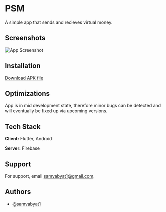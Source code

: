 
# PSM

A simple app that sends and recieves virtual money.




## Screenshots

![App Screenshot](https://i.postimg.cc/sfPFmwCb/Untitled-1.jpg)


## Installation

[Download APK file](https://mega.nz/folder/IYh0UIiQ#iHGAsAnLRM1QGf7aiBr0rQ)


## Optimizations

App is in mid development state, therefore minor bugs can be detected and will eventually be fixed up via upcoming versions.


## Tech Stack

**Client:** Flutter, Android

**Server:** Firebase


## Support

For support, email samvabyat1@gmail.com.


## Authors

- [@samvabyat1](https://www.github.com/samvabyat1)

